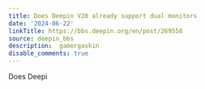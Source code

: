```yaml
---
title: Does Deepin V20 already support dual monitors
date: '2024-06-22'
linkTitle: https://bbs.deepin.org/en/post/269558
source: deepin_bbs
description:  gamergaskin 
disable_comments: true
---
```

Does Deepi

